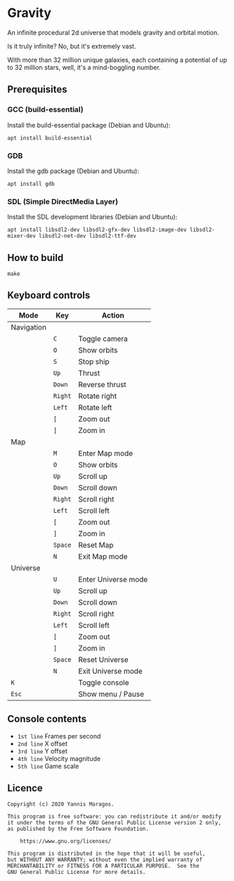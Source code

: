 # Gravity

An infinite procedural 2d universe that models gravity and orbital motion.

Is it truly infinite? No, but it's extremely vast.

With more than 32 million unique galaxies, each containing a potential of up to 32 million stars, well, it's a mind-boggling number.

## Prerequisites

### GCC (build-essential)

Install the build-essential package (Debian and Ubuntu):

```
apt install build-essential
```

### GDB

Install the gdb package (Debian and Ubuntu):

```
apt install gdb
```

### SDL (Simple DirectMedia Layer)

Install the SDL development libraries (Debian and Ubuntu):

```
apt install libsdl2-dev libsdl2-gfx-dev libsdl2-image-dev libsdl2-mixer-dev libsdl2-net-dev libsdl2-ttf-dev
```

## How to build

```
make
```

## Keyboard controls

| Mode       | Key     | Action              |
| ---------- | ------- | ------------------- |
| Navigation |         |                     |
|            | `C`     | Toggle camera       |
|            | `O`     | Show orbits         |
|            | `S`     | Stop ship           |
|            | `Up`    | Thrust              |
|            | `Down`  | Reverse thrust      |
|            | `Right` | Rotate right        |
|            | `Left`  | Rotate left         |
|            | `[`     | Zoom out            |
|            | `]`     | Zoom in             |
| Map        |         |                     |
|            | `M`     | Enter Map mode      |
|            | `O`     | Show orbits         |
|            | `Up`    | Scroll up           |
|            | `Down`  | Scroll down         |
|            | `Right` | Scroll right        |
|            | `Left`  | Scroll left         |
|            | `[`     | Zoom out            |
|            | `]`     | Zoom in             |
|            | `Space` | Reset Map           |
|            | `N`     | Exit Map mode       |
| Universe   |         |                     |
|            | `U`     | Enter Universe mode |
|            | `Up`    | Scroll up           |
|            | `Down`  | Scroll down         |
|            | `Right` | Scroll right        |
|            | `Left`  | Scroll left         |
|            | `[`     | Zoom out            |
|            | `]`     | Zoom in             |
|            | `Space` | Reset Universe      |
|            | `N`     | Exit Universe mode  |
| `K`        |         | Toggle console      |
| `Esc`      |         | Show menu / Pause   |

## Console contents

-   `1st line` Frames per second
-   `2nd line` X offset
-   `3rd line` Y offset
-   `4th line` Velocity magnitude
-   `5th line` Game scale

## Licence

    Copyright (c) 2020 Yannis Maragos.

    This program is free software: you can redistribute it and/or modify
    it under the terms of the GNU General Public License version 2 only,
    as published by the Free Software Foundation.

        https://www.gnu.org/licenses/

    This program is distributed in the hope that it will be useful,
    but WITHOUT ANY WARRANTY; without even the implied warranty of
    MERCHANTABILITY or FITNESS FOR A PARTICULAR PURPOSE.  See the
    GNU General Public License for more details.
